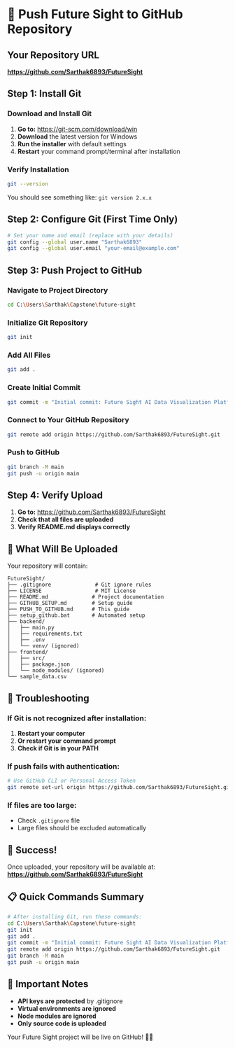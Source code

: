 # 🚀 Push Future Sight to GitHub Repository

## Your Repository URL
**https://github.com/Sarthak6893/FutureSight**

## Step 1: Install Git

### Download and Install Git
1. **Go to:** https://git-scm.com/download/win
2. **Download** the latest version for Windows
3. **Run the installer** with default settings
4. **Restart** your command prompt/terminal after installation

### Verify Installation
```bash
git --version
```
You should see something like: `git version 2.x.x`

## Step 2: Configure Git (First Time Only)

```bash
# Set your name and email (replace with your details)
git config --global user.name "Sarthak6893"
git config --global user.email "your-email@example.com"
```

## Step 3: Push Project to GitHub

### Navigate to Project Directory
```bash
cd C:\Users\Sarthak\Capstone\future-sight
```

### Initialize Git Repository
```bash
git init
```

### Add All Files
```bash
git add .
```

### Create Initial Commit
```bash
git commit -m "Initial commit: Future Sight AI Data Visualization Platform"
```

### Connect to Your GitHub Repository
```bash
git remote add origin https://github.com/Sarthak6893/FutureSight.git
```

### Push to GitHub
```bash
git branch -M main
git push -u origin main
```

## Step 4: Verify Upload

1. **Go to:** https://github.com/Sarthak6893/FutureSight
2. **Check that all files are uploaded**
3. **Verify README.md displays correctly**

## 🎯 What Will Be Uploaded

Your repository will contain:
```
FutureSight/
├── .gitignore              # Git ignore rules
├── LICENSE                 # MIT License
├── README.md              # Project documentation
├── GITHUB_SETUP.md        # Setup guide
├── PUSH_TO_GITHUB.md      # This guide
├── setup_github.bat       # Automated setup
├── backend/
│   ├── main.py
│   ├── requirements.txt
│   ├── .env
│   └── venv/ (ignored)
├── frontend/
│   ├── src/
│   ├── package.json
│   └── node_modules/ (ignored)
└── sample_data.csv
```

## 🔧 Troubleshooting

### If Git is not recognized after installation:
1. **Restart your computer**
2. **Or restart your command prompt**
3. **Check if Git is in your PATH**

### If push fails with authentication:
```bash
# Use GitHub CLI or Personal Access Token
git remote set-url origin https://github.com/Sarthak6893/FutureSight.git
```

### If files are too large:
- Check `.gitignore` file
- Large files should be excluded automatically

## 🎉 Success!

Once uploaded, your repository will be available at:
**https://github.com/Sarthak6893/FutureSight**

## 📋 Quick Commands Summary

```bash
# After installing Git, run these commands:
cd C:\Users\Sarthak\Capstone\future-sight
git init
git add .
git commit -m "Initial commit: Future Sight AI Data Visualization Platform"
git remote add origin https://github.com/Sarthak6893/FutureSight.git
git branch -M main
git push -u origin main
```

## 🚨 Important Notes

- **API keys are protected** by .gitignore
- **Virtual environments are ignored**
- **Node modules are ignored**
- **Only source code is uploaded**

Your Future Sight project will be live on GitHub! 🔮✨
